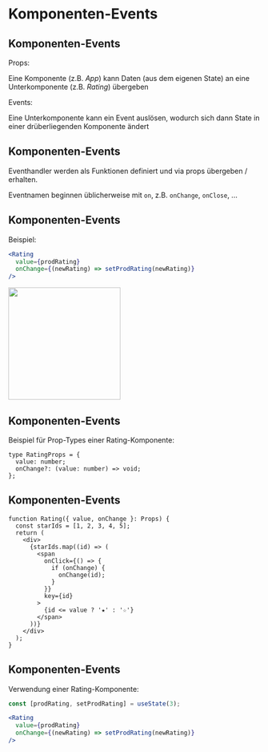 # Komponenten-Events

## Komponenten-Events

Props:

Eine Komponente (z.B. _App_) kann Daten (aus dem eigenen State) an eine Unterkomponente (z.B. _Rating_) übergeben

Events:

Eine Unterkomponente kann ein Event auslösen, wodurch sich dann State in einer drüberliegenden Komponente ändert

## Komponenten-Events

Eventhandler werden als Funktionen definiert und via props übergeben / erhalten.

Eventnamen beginnen üblicherweise mit `on`, z.B. `onChange`, `onClose`, ...

## Komponenten-Events

Beispiel:

```jsx
<Rating
  value={prodRating}
  onChange={(newRating) => setProdRating(newRating)}
/>
```

<img src="assets/rating.png" style="width: 16em" />

## Komponenten-Events

Beispiel für Prop-Types einer Rating-Komponente:

```tsx
type RatingProps = {
  value: number;
  onChange?: (value: number) => void;
};
```

## Komponenten-Events

```tsx
function Rating({ value, onChange }: Props) {
  const starIds = [1, 2, 3, 4, 5];
  return (
    <div>
      {starIds.map((id) => (
        <span
          onClick={() => {
            if (onChange) {
              onChange(id);
            }
          }}
          key={id}
        >
          {id <= value ? '★' : '☆'}
        </span>
      ))}
    </div>
  );
}
```

## Komponenten-Events

Verwendung einer Rating-Komponente:

```jsx
const [prodRating, setProdRating] = useState(3);
```

```jsx
<Rating
  value={prodRating}
  onChange={(newRating) => setProdRating(newRating)}
/>
```

